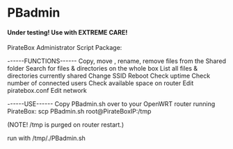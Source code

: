 PBadmin
=======
#### Under testing! Use with EXTREME CARE! ####


PirateBox Administrator Script Package:

------FUNCTIONS------
Copy, move , rename, remove files from the Shared folder
Search for files & directories on the whole box
List all files & directories currently shared
Change SSID
Reboot
Check uptime
Check number of connected users
Check available space on router
Edit piratebox.conf
Edit network

------USE------
Copy PBadmin.sh over to your OpenWRT router running PirateBox:
scp PBadmin.sh root@PirateBoxIP:/tmp

(NOTE! /tmp is purged on router restart.)

run with
/tmp/./PBadmin.sh

